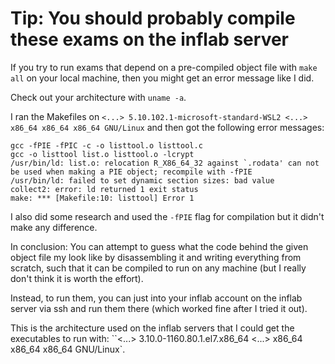# Tip: You should probably compile these exams on the inflab server

If you try to run exams that depend on a pre-compiled object file with `make all` on your local machine, then you might get an error message like I did.

Check out your architecture with `uname -a`.

I ran the Makefiles on `<...> 5.10.102.1-microsoft-standard-WSL2 <...> x86_64 x86_64 x86_64 GNU/Linux` and then got the following error messages:
```
gcc -fPIE -fPIC -c -o listtool.o listtool.c 
gcc -o listtool list.o listtool.o -lcrypt
/usr/bin/ld: list.o: relocation R_X86_64_32 against `.rodata' can not be used when making a PIE object; recompile with -fPIE
/usr/bin/ld: failed to set dynamic section sizes: bad value
collect2: error: ld returned 1 exit status
make: *** [Makefile:10: listtool] Error 1
```

I also did some research and used the `-fPIE` flag for compilation but it didn't make any difference.

In conclusion: You can attempt to guess what the code behind the given object file my look like by disassembling it and writing everything from scratch,
such that it can be compiled to run on any machine (but I really don't think it is worth the effort).

Instead, to run them, you can just into your inflab account on the inflab server via ssh and run them there (which worked fine after I tried it out).

This is the architecture used on the inflab servers that I could get the executables to run with: ``<...> 3.10.0-1160.80.1.el7.x86_64 <...> x86_64 x86_64 x86_64 GNU/Linux`.
